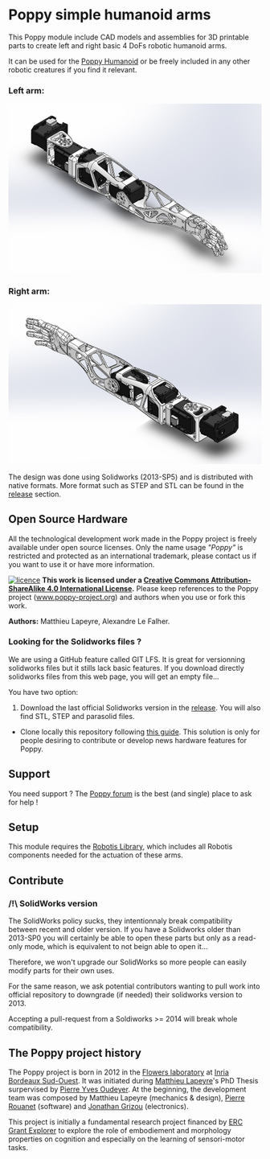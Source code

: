 Poppy simple humanoid arms
===================

This Poppy module include CAD models and assemblies for 3D printable parts to create left and right basic 4 DoFs robotic humanoid arms.

It can be used for the [Poppy Humanoid](https://github.com/poppy-project/poppy-humanoid) or be freely included in any other robotic creatures if you find it relevant.

### Left arm:
![left arm](doc/img/left_arm_CAD_model.jpg)

### Right arm:
![right arm](doc/img/right_arm_CAD_model.jpg)

The design was done using Solidworks (2013-SP5) and is distributed with native formats. More format such as STEP and STL can be found in the [release](releases/) section.


## Open Source Hardware

All the technological development work made in the Poppy project is freely available under open source licenses. Only the name usage *"Poppy"* is restricted and protected as an international trademark, please contact us if you want to use it or have more information.


[![licence](https://i.creativecommons.org/l/by-sa/4.0/88x31.png)](http://creativecommons.org/licenses/by-sa/4.0/) **This work is licensed under a [Creative Commons Attribution-ShareAlike 4.0 International License](http://creativecommons.org/licenses/by-sa/4.0/).**
Please keep references to the Poppy project (www.poppy-project.org) and authors when you use or fork this work.

**Authors:** Matthieu Lapeyre, Alexandre Le Falher.

### Looking for the Solidworks files ?

We are using a GitHub feature called GIT LFS. It is great for versionning solidworks files but it stills lack basic features. If you download directly solidworks files from this web page, you will get an empty file...

You have two option:

1. Download the last official Solidworks version in the [release](https://github.com/poppy-project/Poppy-basic-arms/releases). You will also find STL, STEP and parasolid files.
- Clone locally this repository following [this guide](doc/cloning.md). This solution is only for people desiring to contribute or develop news hardware features for Poppy.

## Support
You need support ?
The [Poppy forum](forum.poppy-project.org) is the best (and single) place to ask for help !

## Setup

This module requires the [Robotis Library](https://github.com/matthieu-lapeyre/Robotis-library), which includes all Robotis components needed for the actuation of these arms.


## Contribute


### /!\ SolidWorks version
The SolidWorks policy sucks, they intentionnaly break compatibility between recent and older version. If you have a Solidworks older than 2013-SP0 you will certainly be able to open these parts but only as a read-only mode, which is equivalent to not beign able to open it...

Therefore, we won't upgrade our SolidWorks so more people can easily modify parts for their own uses.

For the same reason, we ask potential contributors wanting to pull work into official repository to downgrade (if needed) their solidworks version to 2013.

Accepting a pull-request from a Soldiworks >= 2014 will break whole compatibility.



## The Poppy project history

The Poppy project is born in 2012 in the [Flowers laboratory](flowers.inria.fr) at [Inria Bordeaux Sud-Ouest](http://www.inria.fr/en/centre/bordeaux).
It was initiated during [Matthieu Lapeyre](github.com/matthieu-lapeyre)'s PhD Thesis surpervised by [Pierre Yves Oudeyer](http://www.pyoudeyer.com/). At the beginning, the development team was composed by Matthieu Lapeyre (mechanics & design), [Pierre Rouanet](github.com/pierre-rouanet) (software) and [Jonathan Grizou](http://jgrizou.com/) (electronics).

This project is initially a fundamental research project financed by [ERC Grant Explorer](http://erc.europa.eu/) to explore the role of embodiement and morphology properties on cognition and especially on the learning of sensori-motor tasks.
